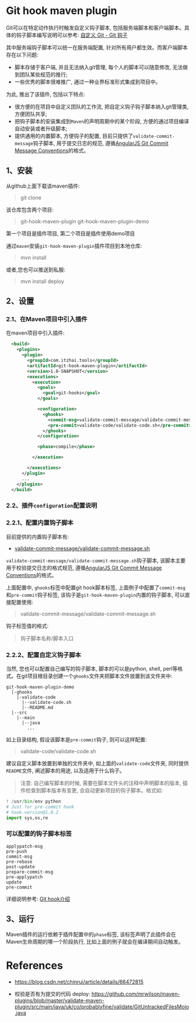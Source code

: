 # Git hook maven plugin

Git可以在特定动作执行时触发自定义钩子脚本, 包括服务端脚本和客户端脚本。具体的钩子脚本编写说明可以参考: [自定义 Git - Git 钩子](https://www.git-scm.com/book/zh/v2/%E8%87%AA%E5%AE%9A%E4%B9%89-Git-Git-%E9%92%A9%E5%AD%90)

其中服务端钩子脚本可以统一在服务端配置, 针对所有用户都生效。而客户端脚本存在以下问题:

* 脚本存储于客户端, 并且无法纳入git管理, 每个人的脚本可以随意修改, 无法做到团队某些规范的推行;
* 一些优秀的脚本很难推广, 通过一种业界标准形式集成到项目中。

为此, 推出了该插件, 包括以下特点:

* 很方便的在项目中自定义团队的工作流, 把自定义钩子钩子脚本纳入git管理类, 方便团队共享;
* 把钩子脚本的安装集成到`Maven`的声明周期中的某个阶段, 方便的通过项目编译自动安装或者升级脚本;
* 提供通用的内置脚本, 方便钩子的配置, 目前只提供了`validate-commit-message`钩子脚本, 用于提交日志的规范, 遵循[AngularJS Git Commit Message Conventions](https://docs.google.com/document/d/1QrDFcIiPjSLDn3EL15IJygNPiHORgU1_OOAqWjiDU5Y/edit#)的格式。

## 1、安装

从github上面下载该maven插件:

> git clone 

该仓库包含两个项目:

> git-hook-maven-plugin
> git-hook-maven-plugin-demo

第一个项目是插件项目, 第二个项目是插件使用demo项目

通过`maven`安装`git-hook-maven-plugin`插件项目到本地仓库:

> mvn install

或者,您也可以推送到私服:

> mvn install deploy

## 2、设置

### 2.1、在Maven项目中引入插件

在maven项目中引入插件:

```xml
  <build>
    <plugins>
      <plugin>
        <groupId>com.itzhai.tools</groupId>
        <artifactId>git-hook-maven-plugin</artifactId>
        <version>1.0-SNAPSHOT</version>
        <executions>
          <execution>
            <goals>
              <goal>git-hooks</goal>
            </goals>

            <configuration>
              <ghooks>
                <commit-msg>validate-commit-message/validate-commit-message.sh</commit-msg>
                <pre-commit>validate-code/validate-code.sh</pre-commit>
              </ghooks>
            </configuration>

            <phase>compile</phase>

          </execution>

        </executions>
      </plugin>
      ...
    </plugins>
  </build>
```

### 2.2、插件`configuration`配置说明

### 2.2.1、配置内置钩子脚本

目前提供的内置钩子脚本有:

* [validate-commit-message/validate-commit-message.sh]() 

`validate-commit-message/validate-commit-message.sh`钩子脚本, 该脚本主要用于校验提交日志的格式规范, 遵循[AngularJS Git Commit Message Conventions](https://docs.google.com/document/d/1QrDFcIiPjSLDn3EL15IJygNPiHORgU1_OOAqWjiDU5Y/edit#)的格式。

上面配置中, `ghooks`标签中配置git hook脚本标签, 上面例子中配置了`commit-msg`和`pre-commit`钩子标签, 该钩子是`git-hook-maven-plugin`内置的钩子脚本, 可以直接配置使用:

> <commit-msg>validate-commit-message/validate-commit-message.sh</commit-msg>

钩子标签值的格式: 

> 钩子脚本名称/脚本入口

### 2.2.2、配置自定义钩子脚本

当然, 您也可以配置自己编写的钩子脚本, 脚本的可以是python, shell, perl等格式。在git项目根目录创建一个`ghooks`文件夹把脚本文件放置到该文件夹中:

```
git-hook-maven-plugin-demo
  |-ghooks
    |-validate-code
      |--validate-code.sh
      |--README.md
  |--src
    |--main
      |--java
        ...
```
如上目录结构, 假设该脚本是`pre-commit`钩子, 则可以这样配置:

> <pre-commit>validate-code/validate-code.sh</pre-commit>

建议自定义脚本放置到单独的文件夹中, 如上面的`validate-code`文件夹, 同时提供`README`文件, 阐述脚本的用途, 以及适用于什么钩子。

> 注意: 自己编写脚本的时候, 需要在脚本文件头的注释中声明脚本的版本, 插件检查到脚本版本有变更, 会自动更新项目的钩子脚本。格式如:

```python
! /usr/bin/env python
# Just for pre-commit hook
# hook.version@1.0.2
import sys,os,re
```

### 可以配置的钩子脚本标签

```
applypatch-msg
pre-push
commit-msg
pre-rebase
post-update
prepare-commit-msg
pre-applypatch
update
pre-commit
```

详细说明参考: [Git hook介绍](https://git-scm.com/docs/githooks)

## 3、运行

Maven插件的运行依赖于插件配置中的`phase`标签, 该标签声明了此插件会在Maven生命周期的哪一个阶段执行, 比如上面的例子就会在编译期间自动触发。


# References

- https://blog.csdn.net/chinrui/article/details/66472815

- 校验是否有为提交的代码 deploy: https://github.com/mrwilson/maven-plugins/blob/master/validate-maven-plugin/src/main/java/uk/co/probablyfine/validate/GitUntrackedFilesMojo.java
